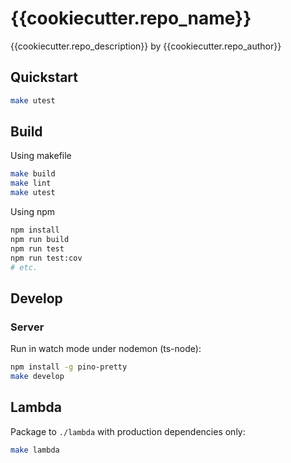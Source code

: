 # {{cookiecutter.repo_name}}

{{cookiecutter.repo_description}} by {{cookiecutter.repo_author}}

## Quickstart

```bash
make utest
```

## Build

Using makefile

```bash
make build
make lint
make utest
```

Using npm

```bash
npm install
npm run build
npm run test
npm run test:cov
# etc.
```

## Develop

### Server

Run in watch mode under nodemon (ts-node):

```bash
npm install -g pino-pretty
make develop
```

## Lambda

Package to `./lambda` with production dependencies only:

```bash
make lambda
```

